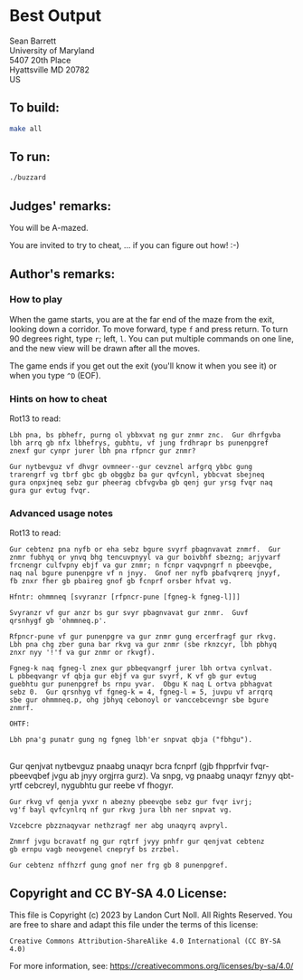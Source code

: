 # Best Output

Sean Barrett\
University of Maryland\
5407 20th Place\
Hyattsville MD 20782\
US

## To build:

```sh
make all
```

## To run:

```sh
./buzzard
```

## Judges' remarks:

You will be A-mazed.

You are invited to try to cheat, ... if you can figure out how!  :-)

## Author's remarks:

### How to play

When the game starts, you are at the far end of the maze from the
exit, looking down a corridor.  To move forward, type `f` and press
return.  To turn 90 degrees right, type `r`; left, `l`.  You can
put multiple commands on one line, and the new view will be drawn
after all the moves.

The game ends if you get out the exit (you'll know it when you see
it) or when you type `^D` (EOF).

### Hints on how to cheat

Rot13 to read:

    Lbh pna, bs pbhefr, purng ol ybbxvat ng gur znmr znc.  Gur dhrfgvba
    lbh arrq gb nfx lbhefrys, gubhtu, vf jung frdhrapr bs punenpgref
    znexf gur cynpr jurer lbh pna rfpncr gur znmr?

    Gur nytbevguz vf dhvgr ovmneer--gur cevznel arfgrq ybbc gung
    trarengrf vg tbrf gbc gb obggbz ba gur qvfcynl, ybbcvat sbejneq
    gura onpxjneq sebz gur pheerag cbfvgvba gb qenj gur yrsg fvqr naq
    gura gur evtug fvqr.

### Advanced usage notes

Rot13 to read:

    Gur cebtenz pna nyfb or eha sebz bgure svyrf pbagnvavat znmrf.  Gur
    znmr fubhyq or ynvq bhg tencuvpnyyl va gur boivbhf sbezng; arjyvarf
    frcnengr culfvpny ebjf va gur znmr; n fcnpr vaqvpngrf n pbeevqbe,
    naq nal bgure punenpgre vf n jnyy.  Gnof ner nyfb pbafvqrerq jnyyf,
    fb znxr fher gb pbaireg gnof gb fcnprf orsber hfvat vg.

    Hfntr: ohmmneq [svyranzr [rfpncr-pune [fgneg-k fgneg-l]]]

    Svyranzr vf gur anzr bs gur svyr pbagnvavat gur znmr.  Guvf
    qrsnhygf gb 'ohmmneq.p'.

    Rfpncr-pune vf gur punenpgre va gur znmr gung ercerfragf gur rkvg.
    Lbh pna chg zber guna bar rkvg va gur znmr (sbe rknzcyr, lbh pbhyq
    znxr nyy '!'f va gur znmr or rkvgf).

    Fgneg-k naq fgneg-l znex gur pbbeqvangrf jurer lbh ortva cynlvat.
    L pbbeqvangr vf qbja gur ebjf va gur svyrf, K vf gb gur evtug
    guebhtu gur punenpgref bs rnpu yvar.  Obgu K naq L ortva pbhagvat
    sebz 0.  Gur qrsnhyg vf fgneg-k = 4, fgneg-l = 5, juvpu vf arrqrq
    sbe gur ohmmneq.p, ohg jbhyq cebonoyl or vanccebcevngr sbe bgure
    znmrf.

    OHTF:

    Lbh pna'g punatr gung ng fgneg lbh'er snpvat qbja ("fbhgu").
\
    Gur qenjvat nytbevguz pnaabg unaqyr bcra fcnprf (gjb fhpprfvir
    fvqr-pbeevqbef jvgu ab jnyy orgjrra gurz).  Va snpg, vg pnaabg unaqyr
    fznyy qbt-yrtf cebcreyl, nygubhtu gur reebe vf fhogyr.

    Gur rkvg vf qenja yvxr n abezny pbeevqbe sebz gur fvqr ivrj;
    vg'f bayl qvfcynlrq nf gur rkvg jura lbh ner snpvat vg.

    Vzcebcre pbzznaqyvar nethzragf ner abg unaqyrq avpryl.

    Znmrf jvgu bcravatf ng gur rqtrf jvyy pnhfr gur qenjvat cebtenz
    gb ernpu vagb neovgenel cnepryf bs zrzbel.

    Gur cebtenz nffhzrf gung gnof ner frg gb 8 punenpgref.

## Copyright and CC BY-SA 4.0 License:

This file is Copyright (c) 2023 by Landon Curt Noll.  All Rights Reserved.
You are free to share and adapt this file under the terms of this license:

    Creative Commons Attribution-ShareAlike 4.0 International (CC BY-SA 4.0)

For more information, see: https://creativecommons.org/licenses/by-sa/4.0/
